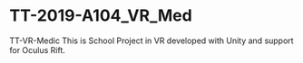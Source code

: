 # TT-2019-A104_VR_Med
TT-VR-Medic This is School Project in VR developed with Unity and support for Oculus Rift.
